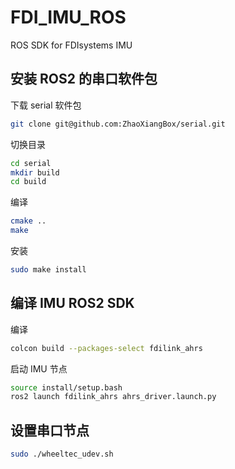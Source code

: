 # FDI_IMU_ROS

ROS SDK for FDIsystems IMU

## 安装 ROS2 的串口软件包

下载 serial 软件包

```bash
git clone git@github.com:ZhaoXiangBox/serial.git
```

切换目录

```bash
cd serial
mkdir build
cd build
```

编译

```bash
cmake ..
make
```

安装

```bash
sudo make install
```

## 编译 IMU ROS2 SDK

编译

```bash
colcon build --packages-select fdilink_ahrs
```

启动 IMU 节点

```bash
source install/setup.bash
ros2 launch fdilink_ahrs ahrs_driver.launch.py
```

## 设置串口节点

```bash
sudo ./wheeltec_udev.sh
```

